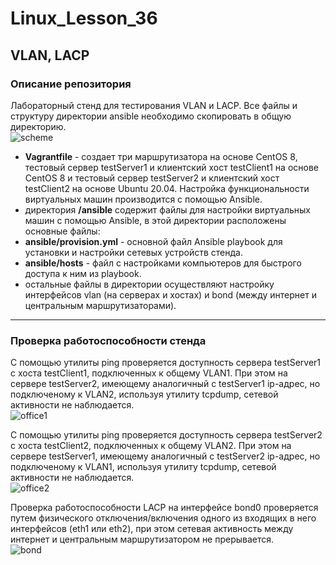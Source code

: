 # Linux_Lesson_36
## VLAN, LACP
### Описание репозитория
Лабораторный стенд для тестирования VLAN и LACP. Все файлы и структуру директории ansible необходимо скопировать в общую директорию.  
![scheme](https://github.com/darknetworm/Linux_Lesson_36/assets/82410807/e10f6692-38d8-4509-a7b9-21500e65977d)  

- **Vagrantfile** - создает три маршрутизатора на основе CentOS 8, тестовый сервер testServer1 и клиентский хост testClient1 на основе CentOS 8 и тестовый сервер testServer2 и клиентский хост testClient2 на основе Ubuntu 20.04. Настройка функциональности виртуальных машин производится с помощью Ansible.  
- директория **/ansible** содержит файлы для настройки виртуальных машин с помощью Ansible, в этой директории расположены основные файлы:  
- **ansible/provision.yml** - основной файл Ansible playbook для установки и настройки сетевых устройств стенда.  
- **ansible/hosts** - файл с настройками компьютеров для быстрого доступа к ним из playbook.  
- остальные файлы в директории осуществляют настройку интерфейсов vlan (на серверах и хостах) и bond (между интернет и центральным маршрутизаторами).

---

### Проверка работоспособности стенда
С помощью утилиты ping проверяется доступность сервера testServer1 с хоста testClient1, подключенных к общему VLAN1. При этом на сервере testServer2, имеющему аналогичный с testServer1 ip-адрес, но подключеному к VLAN2, используя утилиту tcpdump, сетевой активности не наблюдается.  
![office1](https://github.com/darknetworm/Linux_Lesson_36/assets/82410807/14bbadaa-b895-4a36-859e-7c0e5385f818)

С помощью утилиты ping проверяется доступность сервера testServer2 с хоста testClient2, подключенных к общему VLAN2. При этом на сервере testServer1, имеющему аналогичный с testServer2 ip-адрес, но подключеному к VLAN1, используя утилиту tcpdump, сетевой активности не наблюдается.  
![office2](https://github.com/darknetworm/Linux_Lesson_36/assets/82410807/2cccbaa1-22d8-4217-b3e1-6c7d0dad0bba)

Проверка работоспособности LACP на интерфейсе bond0 проверяется путем физического отключения/включения одного из входящих в него интерфейсов (eth1 или eth2), при этом сетевая активность между интернет и центральным маршрутизатором не прерывается.  
![bond](https://github.com/darknetworm/Linux_Lesson_36/assets/82410807/5e722450-9c56-4419-bd8a-8af72ca4ccdc)
